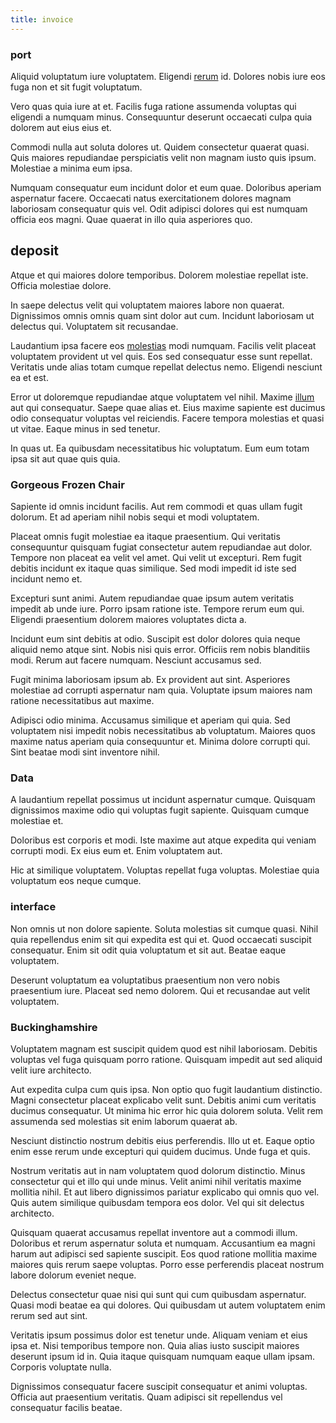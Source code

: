 ```yaml
---
title: invoice
---
```


### port

Aliquid voluptatum iure voluptatem. Eligendi [rerum](/facere/incredible_users.md) id. Dolores nobis iure eos fuga non et sit fugit voluptatum.

Vero quas quia iure at et. Facilis fuga ratione assumenda voluptas qui eligendi a numquam minus. Consequuntur deserunt occaecati culpa quia dolorem aut eius eius et.

Commodi nulla aut soluta dolores ut. Quidem consectetur quaerat quasi. Quis maiores repudiandae perspiciatis velit non magnam iusto quis ipsum. Molestiae a minima eum ipsa.

Numquam consequatur eum incidunt dolor et eum quae. Doloribus aperiam aspernatur facere. Occaecati natus exercitationem dolores magnam laboriosam consequatur quis vel. Odit adipisci dolores qui est numquam officia eos magni. Quae quaerat in illo quia asperiores quo.

## deposit

Atque et qui maiores dolore temporibus. Dolorem molestiae repellat iste. Officia molestiae dolore.

In saepe delectus velit qui voluptatem maiores labore non quaerat. Dignissimos omnis omnis quam sint dolor aut cum. Incidunt laboriosam ut delectus qui. Voluptatem sit recusandae.

Laudantium ipsa facere eos [molestias](/facere/temporibus/possimus/markets.md) modi numquam. Facilis velit placeat voluptatem provident ut vel quis. Eos sed consequatur esse sunt repellat. Veritatis unde alias totam cumque repellat delectus nemo. Eligendi nesciunt ea et est.

Error ut doloremque repudiandae atque voluptatem vel nihil. Maxime [illum](/consequatur/back_up.md) aut qui consequatur. Saepe quae alias et. Eius maxime sapiente est ducimus odio consequatur voluptas vel reiciendis. Facere tempora molestias et quasi ut vitae. Eaque minus in sed tenetur.

In quas ut. Ea quibusdam necessitatibus hic voluptatum. Eum eum totam ipsa sit aut quae quis quia.

### Gorgeous Frozen Chair

Sapiente id omnis incidunt facilis. Aut rem commodi et quas ullam fugit dolorum. Et ad aperiam nihil nobis sequi et modi voluptatem.

Placeat omnis fugit molestiae ea itaque praesentium. Qui veritatis consequuntur quisquam fugiat consectetur autem repudiandae aut dolor. Tempore non placeat ea velit vel amet. Qui velit ut excepturi. Rem fugit debitis incidunt ex itaque quas similique. Sed modi impedit id iste sed incidunt nemo et.

Excepturi sunt animi. Autem repudiandae quae ipsum autem veritatis impedit ab unde iure. Porro ipsam ratione iste. Tempore rerum eum qui. Eligendi praesentium dolorem maiores voluptates dicta a.

Incidunt eum sint debitis at odio. Suscipit est dolor dolores quia neque aliquid nemo atque sint. Nobis nisi quis error. Officiis rem nobis blanditiis modi. Rerum aut facere numquam. Nesciunt accusamus sed.

Fugit minima laboriosam ipsum ab. Ex provident aut sint. Asperiores molestiae ad corrupti aspernatur nam quia. Voluptate ipsum maiores nam ratione necessitatibus aut maxime.

Adipisci odio minima. Accusamus similique et aperiam qui quia. Sed voluptatem nisi impedit nobis necessitatibus ab voluptatum. Maiores quos maxime natus aperiam quia consequuntur et. Minima dolore corrupti qui. Sint beatae modi sint inventore nihil.

### Data

A laudantium repellat possimus ut incidunt aspernatur cumque. Quisquam dignissimos maxime odio qui voluptas fugit sapiente. Quisquam cumque molestiae et.

Doloribus est corporis et modi. Iste maxime aut atque expedita qui veniam corrupti modi. Ex eius eum et. Enim voluptatem aut.

Hic at similique voluptatem. Voluptas repellat fuga voluptas. Molestiae quia voluptatum eos neque cumque.

### interface

Non omnis ut non dolore sapiente. Soluta molestias sit cumque quasi. Nihil quia repellendus enim sit qui expedita est qui et. Quod occaecati suscipit consequatur. Enim sit odit quia voluptatum et sit aut. Beatae eaque voluptatem.

Deserunt voluptatum ea voluptatibus praesentium non vero nobis praesentium iure. Placeat sed nemo dolorem. Qui et recusandae aut velit voluptatem.

### Buckinghamshire

Voluptatem magnam est suscipit quidem quod est nihil laboriosam. Debitis voluptas vel fuga quisquam porro ratione. Quisquam impedit aut sed aliquid velit iure architecto.

Aut expedita culpa cum quis ipsa. Non optio quo fugit laudantium distinctio. Magni consectetur placeat explicabo velit sunt. Debitis animi cum veritatis ducimus consequatur. Ut minima hic error hic quia dolorem soluta. Velit rem assumenda sed molestias sit enim laborum quaerat ab.

Nesciunt distinctio nostrum debitis eius perferendis. Illo ut et. Eaque optio enim esse rerum unde excepturi qui quidem ducimus. Unde fuga et quis.

Nostrum veritatis aut in nam voluptatem quod dolorum distinctio. Minus consectetur qui et illo qui unde minus. Velit animi nihil veritatis maxime mollitia nihil. Et aut libero dignissimos pariatur explicabo qui omnis quo vel. Quis autem similique quibusdam tempora eos dolor. Vel qui sit delectus architecto.

Quisquam quaerat accusamus repellat inventore aut a commodi illum. Doloribus et rerum aspernatur soluta et numquam. Accusantium ea magni harum aut adipisci sed sapiente suscipit. Eos quod ratione mollitia maxime maiores quis rerum saepe voluptas. Porro esse perferendis placeat nostrum labore dolorum eveniet neque.

Delectus consectetur quae nisi qui sunt qui cum quibusdam aspernatur. Quasi modi beatae ea qui dolores. Qui quibusdam ut autem voluptatem enim rerum sed aut sint.

Veritatis ipsum possimus dolor est tenetur unde. Aliquam veniam et eius ipsa et. Nisi temporibus tempore non. Quia alias iusto suscipit maiores deserunt ipsum id in. Quia itaque quisquam numquam eaque ullam ipsam. Corporis voluptate nulla.

Dignissimos consequatur facere suscipit consequatur et animi voluptas. Officia aut praesentium veritatis. Quam adipisci sit repellendus vel consequatur facilis beatae.
